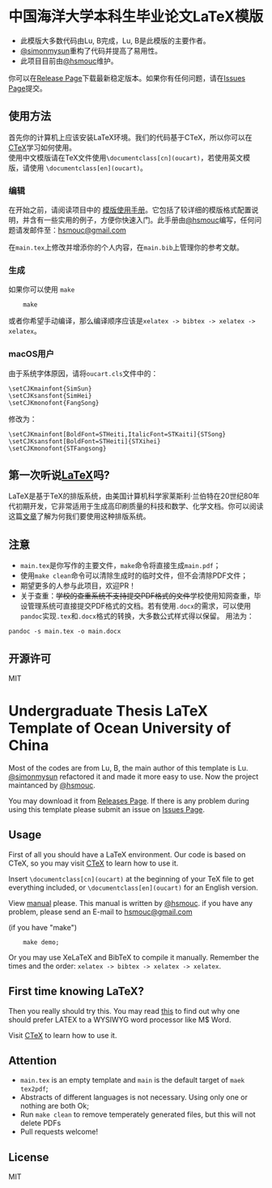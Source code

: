 # 中国海洋大学本科生毕业论文LaTeX模版
- 此模版大多数代码由Lu, B完成，Lu, B是此模版的主要作者。  
- [@simonmysun](https://github.com/simonmysun)重构了代码并提高了易用性。  
- 此项目目前由[@hsmouc](https://github.com/Hsmouc)维护。

你可以在[Release Page](https://github.com/OSOUC/UndergraduateThesisLaTeXTemplate/releases)下载最新稳定版本。如果你有任何问题，请在[Issues Page](https://github.com/OSOUC/UndergraduateThesisLaTeXTemplate/issues)提交。

## 使用方法
首先你的计算机上应该安装LaTeX环境。我们的代码基于CTeX，所以你可以在[CTeX](http://www.ctex.org/HomePage)学习如何使用。  
使用中文模版请在TeX文件使用`\documentclass[cn](oucart)`，若使用英文模版，请使用 `\documentclass[en](oucart)`。 
### 编辑
在开始之前，请阅读项目中的 [模版使用手册](manual.pdf)。它包括了较详细的模版格式配置说明，并含有一些实用的例子，方便你快速入门。此手册由[@hsmouc](https://github.com/Hsmouc)编写，任何问题请发邮件至：<hsmouc@gmail.com> 

在`main.tex`上修改并增添你的个人内容，在`main.bib`上管理你的参考文献。  
### 生成
如果你可以使用 `make`

```
    make
```

或者你希望手动编译，那么编译顺序应该是`xelatex -> bibtex -> xelatex -> xelatex`。

### macOS用户
由于系统字体原因，请将`oucart.cls`文件中的：
```
\setCJKmainfont{SimSun}
\setCJKsansfont{SimHei}
\setCJKmonofont{FangSong}
```
修改为：
```
\setCJKmainfont[BoldFont=STHeiti,ItalicFont=STKaiti]{STSong}
\setCJKsansfont[BoldFont=STHeiti]{STXihei}
\setCJKmonofont{STFangsong}
```
## 第一次听说[LaTeX](https://www.latex-project.org/)吗? 
LaTeX是基于TeX的排版系统，由美国计算机科学家莱斯利·兰伯特在20世纪80年代初期开发，它非常适用于生成高印刷质量的科技和数学、化学文档。你可以阅读这篇[文章](http://nitens.org/taraborelli/latex)了解为何我们要使用这种排版系统。


## 注意

* `main.tex`是你写作的主要文件，`make`命令将直接生成`main.pdf`；  
* 使用`make clean`命令可以清除生成时的临时文件，但不会清除PDF文件；  
* 期望更多的人参与此项目，欢迎PR！
* 关于查重：~~学校的查重系统不支持提交PDF格式的文件~~学校使用知网查重，毕设管理系统可直接提交PDF格式的文档。若有使用`.docx`的需求，可以使用`pandoc`实现`.tex`和`.docx`格式的转换，大多数公式样式得以保留。 用法为：
```
pandoc -s main.tex -o main.docx
```

## 开源许可
MIT
# Undergraduate Thesis LaTeX Template of Ocean University of China
Most of the codes are from Lu, B, the main author of this template is Lu. [@simonmysun](https://github.com/simonmysun) refactored it and made it more easy to use. Now the project maintanced by [@hsmouc](https://github.com/hsmouc).

You may download it from [Releases Page](https://github.com/OSOUC/UndergraduateThesisLaTeXTemplate/releases). If there is any problem during using this template please submit an issue on [Issues Page](https://github.com/OSOUC/UndergraduateThesisLaTeXTemplate/issues). 

## Usage
First of all you should have a LaTeX environment. Our code is based on CTeX, so you may visit [CTeX](http://www.ctex.org/HomePage) to learn how to use it.

Insert `\documentclass[cn](oucart)` at the beginning of your TeX file to get everything included, or `\documentclass[en](oucart)` for an English version. 

View [manual](manual.pdf) please. This manual is written by [@hsmouc](https://github.com/Hsmouc). if you have any problem, please send an E-mail to <hsmouc@gmail.com> 

(if you have "make")

```
    make demo;
```

Or you may use XeLaTeX and BibTeX to compile it manually. Remember the times and the order: `xelatex -> bibtex -> xelatex -> xelatex`. 

## First time knowing LaTeX? 
Then you really should try this. You may read [this](http://nitens.org/taraborelli/latex) to find out why one should prefer LATEX to a WYSIWYG word processor like M$ Word.

Visit [CTeX](http://www.ctex.org/HomePage) to learn how to use it.

## Attention

* `main.tex` is an empty template and `main` is the default target of `maek tex2pdf`; 
* Abstracts of different languages is not necessary. Using only one or nothing are both Ok;
* Run `make clean` to remove temperately generated files, but this will not delete PDFs
* Pull requests welcome! 

## License
MIT
